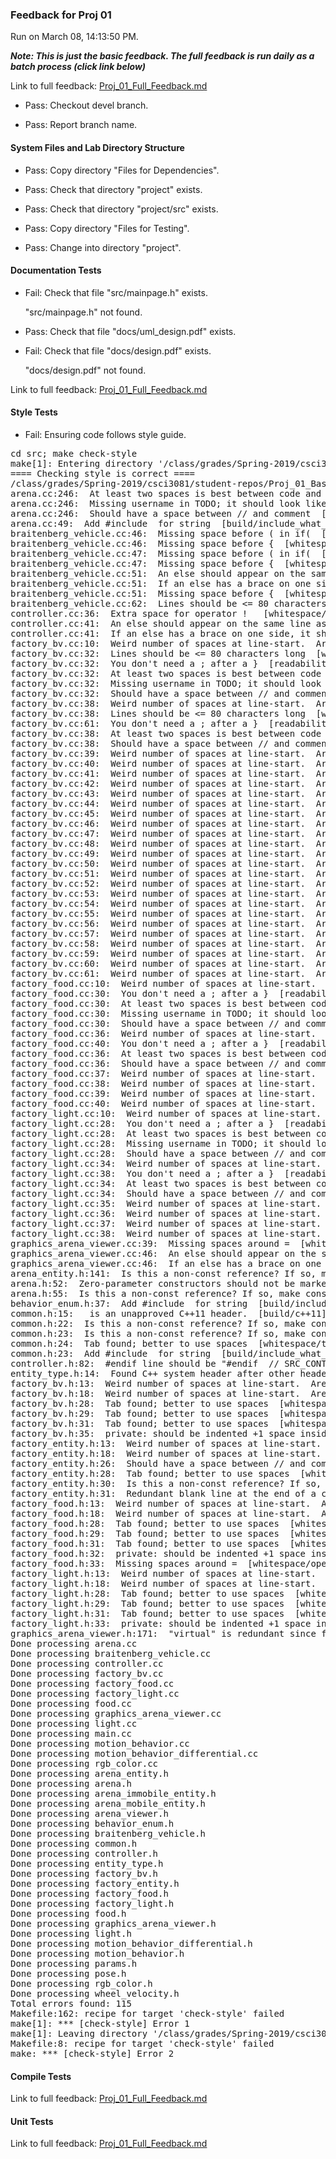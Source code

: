 ### Feedback for Proj 01

Run on March 08, 14:13:50 PM.


***Note: This is just the basic feedback.  The full feedback is run daily as a batch process (click link below)***


Link to full feedback: [Proj_01_Full_Feedback.md](Proj_01_Full_Feedback.md)

+ Pass: Checkout devel branch.



+ Pass: Report branch name.




#### System Files and Lab Directory Structure

+ Pass: Copy directory "Files for Dependencies".



+ Pass: Check that directory "project" exists.

+ Pass: Check that directory "project/src" exists.

+ Pass: Copy directory "Files for Testing".



+ Pass: Change into directory "project".


#### Documentation Tests

+ Fail: Check that file "src/mainpage.h" exists.

     "src/mainpage.h" not found.

+ Pass: Check that file "docs/uml_design.pdf" exists.

+ Fail: Check that file "docs/design.pdf" exists.

     "docs/design.pdf" not found.


Link to full feedback: [Proj_01_Full_Feedback.md](Proj_01_Full_Feedback.md)


#### Style Tests

+ Fail: Ensuring code follows style guide.

<pre>cd src; make check-style
make[1]: Entering directory '/class/grades/Spring-2019/csci3081/student-repos/Proj_01_Basic_Feedback/repo-chant077/project/src'
==== Checking style is correct ====
/class/grades/Spring-2019/csci3081/student-repos/Proj_01_Basic_Feedback/repo-chant077/cpplint/cpplint.py --root=.. *.cc *.h
arena.cc:246:  At least two spaces is best between code and comments  [whitespace/comments] [2]
arena.cc:246:  Missing username in TODO; it should look like "// TODO(my_username): Stuff."  [readability/todo] [2]
arena.cc:246:  Should have a space between // and comment  [whitespace/comments] [4]
arena.cc:49:  Add #include <string> for string  [build/include_what_you_use] [4]
braitenberg_vehicle.cc:46:  Missing space before ( in if(  [whitespace/parens] [5]
braitenberg_vehicle.cc:46:  Missing space before {  [whitespace/braces] [5]
braitenberg_vehicle.cc:47:  Missing space before ( in if(  [whitespace/parens] [5]
braitenberg_vehicle.cc:47:  Missing space before {  [whitespace/braces] [5]
braitenberg_vehicle.cc:51:  An else should appear on the same line as the preceding }  [whitespace/newline] [4]
braitenberg_vehicle.cc:51:  If an else has a brace on one side, it should have it on both  [readability/braces] [5]
braitenberg_vehicle.cc:51:  Missing space before {  [whitespace/braces] [5]
braitenberg_vehicle.cc:62:  Lines should be <= 80 characters long  [whitespace/line_length] [2]
controller.cc:36:  Extra space for operator !   [whitespace/operators] [4]
controller.cc:41:  An else should appear on the same line as the preceding }  [whitespace/newline] [4]
controller.cc:41:  If an else has a brace on one side, it should have it on both  [readability/braces] [5]
factory_bv.cc:10:  Weird number of spaces at line-start.  Are you using a 2-space indent?  [whitespace/indent] [3]
factory_bv.cc:32:  Lines should be <= 80 characters long  [whitespace/line_length] [2]
factory_bv.cc:32:  You don't need a ; after a }  [readability/braces] [4]
factory_bv.cc:32:  At least two spaces is best between code and comments  [whitespace/comments] [2]
factory_bv.cc:32:  Missing username in TODO; it should look like "// TODO(my_username): Stuff."  [readability/todo] [2]
factory_bv.cc:32:  Should have a space between // and comment  [whitespace/comments] [4]
factory_bv.cc:38:  Weird number of spaces at line-start.  Are you using a 2-space indent?  [whitespace/indent] [3]
factory_bv.cc:38:  Lines should be <= 80 characters long  [whitespace/line_length] [2]
factory_bv.cc:61:  You don't need a ; after a }  [readability/braces] [4]
factory_bv.cc:38:  At least two spaces is best between code and comments  [whitespace/comments] [2]
factory_bv.cc:38:  Should have a space between // and comment  [whitespace/comments] [4]
factory_bv.cc:39:  Weird number of spaces at line-start.  Are you using a 2-space indent?  [whitespace/indent] [3]
factory_bv.cc:40:  Weird number of spaces at line-start.  Are you using a 2-space indent?  [whitespace/indent] [3]
factory_bv.cc:41:  Weird number of spaces at line-start.  Are you using a 2-space indent?  [whitespace/indent] [3]
factory_bv.cc:42:  Weird number of spaces at line-start.  Are you using a 2-space indent?  [whitespace/indent] [3]
factory_bv.cc:43:  Weird number of spaces at line-start.  Are you using a 2-space indent?  [whitespace/indent] [3]
factory_bv.cc:44:  Weird number of spaces at line-start.  Are you using a 2-space indent?  [whitespace/indent] [3]
factory_bv.cc:45:  Weird number of spaces at line-start.  Are you using a 2-space indent?  [whitespace/indent] [3]
factory_bv.cc:46:  Weird number of spaces at line-start.  Are you using a 2-space indent?  [whitespace/indent] [3]
factory_bv.cc:47:  Weird number of spaces at line-start.  Are you using a 2-space indent?  [whitespace/indent] [3]
factory_bv.cc:48:  Weird number of spaces at line-start.  Are you using a 2-space indent?  [whitespace/indent] [3]
factory_bv.cc:49:  Weird number of spaces at line-start.  Are you using a 2-space indent?  [whitespace/indent] [3]
factory_bv.cc:50:  Weird number of spaces at line-start.  Are you using a 2-space indent?  [whitespace/indent] [3]
factory_bv.cc:51:  Weird number of spaces at line-start.  Are you using a 2-space indent?  [whitespace/indent] [3]
factory_bv.cc:52:  Weird number of spaces at line-start.  Are you using a 2-space indent?  [whitespace/indent] [3]
factory_bv.cc:53:  Weird number of spaces at line-start.  Are you using a 2-space indent?  [whitespace/indent] [3]
factory_bv.cc:54:  Weird number of spaces at line-start.  Are you using a 2-space indent?  [whitespace/indent] [3]
factory_bv.cc:55:  Weird number of spaces at line-start.  Are you using a 2-space indent?  [whitespace/indent] [3]
factory_bv.cc:56:  Weird number of spaces at line-start.  Are you using a 2-space indent?  [whitespace/indent] [3]
factory_bv.cc:57:  Weird number of spaces at line-start.  Are you using a 2-space indent?  [whitespace/indent] [3]
factory_bv.cc:58:  Weird number of spaces at line-start.  Are you using a 2-space indent?  [whitespace/indent] [3]
factory_bv.cc:59:  Weird number of spaces at line-start.  Are you using a 2-space indent?  [whitespace/indent] [3]
factory_bv.cc:60:  Weird number of spaces at line-start.  Are you using a 2-space indent?  [whitespace/indent] [3]
factory_bv.cc:61:  Weird number of spaces at line-start.  Are you using a 2-space indent?  [whitespace/indent] [3]
factory_food.cc:10:  Weird number of spaces at line-start.  Are you using a 2-space indent?  [whitespace/indent] [3]
factory_food.cc:30:  You don't need a ; after a }  [readability/braces] [4]
factory_food.cc:30:  At least two spaces is best between code and comments  [whitespace/comments] [2]
factory_food.cc:30:  Missing username in TODO; it should look like "// TODO(my_username): Stuff."  [readability/todo] [2]
factory_food.cc:30:  Should have a space between // and comment  [whitespace/comments] [4]
factory_food.cc:36:  Weird number of spaces at line-start.  Are you using a 2-space indent?  [whitespace/indent] [3]
factory_food.cc:40:  You don't need a ; after a }  [readability/braces] [4]
factory_food.cc:36:  At least two spaces is best between code and comments  [whitespace/comments] [2]
factory_food.cc:36:  Should have a space between // and comment  [whitespace/comments] [4]
factory_food.cc:37:  Weird number of spaces at line-start.  Are you using a 2-space indent?  [whitespace/indent] [3]
factory_food.cc:38:  Weird number of spaces at line-start.  Are you using a 2-space indent?  [whitespace/indent] [3]
factory_food.cc:39:  Weird number of spaces at line-start.  Are you using a 2-space indent?  [whitespace/indent] [3]
factory_food.cc:40:  Weird number of spaces at line-start.  Are you using a 2-space indent?  [whitespace/indent] [3]
factory_light.cc:10:  Weird number of spaces at line-start.  Are you using a 2-space indent?  [whitespace/indent] [3]
factory_light.cc:28:  You don't need a ; after a }  [readability/braces] [4]
factory_light.cc:28:  At least two spaces is best between code and comments  [whitespace/comments] [2]
factory_light.cc:28:  Missing username in TODO; it should look like "// TODO(my_username): Stuff."  [readability/todo] [2]
factory_light.cc:28:  Should have a space between // and comment  [whitespace/comments] [4]
factory_light.cc:34:  Weird number of spaces at line-start.  Are you using a 2-space indent?  [whitespace/indent] [3]
factory_light.cc:38:  You don't need a ; after a }  [readability/braces] [4]
factory_light.cc:34:  At least two spaces is best between code and comments  [whitespace/comments] [2]
factory_light.cc:34:  Should have a space between // and comment  [whitespace/comments] [4]
factory_light.cc:35:  Weird number of spaces at line-start.  Are you using a 2-space indent?  [whitespace/indent] [3]
factory_light.cc:36:  Weird number of spaces at line-start.  Are you using a 2-space indent?  [whitespace/indent] [3]
factory_light.cc:37:  Weird number of spaces at line-start.  Are you using a 2-space indent?  [whitespace/indent] [3]
factory_light.cc:38:  Weird number of spaces at line-start.  Are you using a 2-space indent?  [whitespace/indent] [3]
graphics_arena_viewer.cc:39:  Missing spaces around =  [whitespace/operators] [4]
graphics_arena_viewer.cc:46:  An else should appear on the same line as the preceding }  [whitespace/newline] [4]
graphics_arena_viewer.cc:46:  If an else has a brace on one side, it should have it on both  [readability/braces] [5]
arena_entity.h:141:  Is this a non-const reference? If so, make const or use a pointer: json_object& entity_config  [runtime/references] [2]
arena.h:52:  Zero-parameter constructors should not be marked explicit.  [runtime/explicit] [5]
arena.h:55:  Is this a non-const reference? If so, make const or use a pointer: json_object& arena_object  [runtime/references] [2]
behavior_enum.h:37:  Add #include <string> for string  [build/include_what_you_use] [4]
common.h:15:  <chrono> is an unapproved C++11 header.  [build/c++11] [5]
common.h:22:  Is this a non-const reference? If so, make const or use a pointer: json_value& v  [runtime/references] [2]
common.h:23:  Is this a non-const reference? If so, make const or use a pointer: json_value& v  [runtime/references] [2]
common.h:24:  Tab found; better to use spaces  [whitespace/tab] [1]
common.h:23:  Add #include <string> for string  [build/include_what_you_use] [4]
controller.h:82:  #endif line should be "#endif  // SRC_CONTROLLER_H_"  [build/header_guard] [5]
entity_type.h:14:  Found C++ system header after other header. Should be: entity_type.h, c system, c++ system, other.  [build/include_order] [4]
factory_bv.h:13:  Weird number of spaces at line-start.  Are you using a 2-space indent?  [whitespace/indent] [3]
factory_bv.h:18:  Weird number of spaces at line-start.  Are you using a 2-space indent?  [whitespace/indent] [3]
factory_bv.h:28:  Tab found; better to use spaces  [whitespace/tab] [1]
factory_bv.h:29:  Tab found; better to use spaces  [whitespace/tab] [1]
factory_bv.h:31:  Tab found; better to use spaces  [whitespace/tab] [1]
factory_bv.h:35:  private: should be indented +1 space inside class factoryBraitenberg  [whitespace/indent] [3]
factory_entity.h:13:  Weird number of spaces at line-start.  Are you using a 2-space indent?  [whitespace/indent] [3]
factory_entity.h:18:  Weird number of spaces at line-start.  Are you using a 2-space indent?  [whitespace/indent] [3]
factory_entity.h:26:  Should have a space between // and comment  [whitespace/comments] [4]
factory_entity.h:28:  Tab found; better to use spaces  [whitespace/tab] [1]
factory_entity.h:30:  Is this a non-const reference? If so, make const or use a pointer: json_object& config  [runtime/references] [2]
factory_entity.h:31:  Redundant blank line at the end of a code block should be deleted.  [whitespace/blank_line] [3]
factory_food.h:13:  Weird number of spaces at line-start.  Are you using a 2-space indent?  [whitespace/indent] [3]
factory_food.h:18:  Weird number of spaces at line-start.  Are you using a 2-space indent?  [whitespace/indent] [3]
factory_food.h:28:  Tab found; better to use spaces  [whitespace/tab] [1]
factory_food.h:29:  Tab found; better to use spaces  [whitespace/tab] [1]
factory_food.h:31:  Tab found; better to use spaces  [whitespace/tab] [1]
factory_food.h:32:  private: should be indented +1 space inside class factoryFood  [whitespace/indent] [3]
factory_food.h:33:  Missing spaces around =  [whitespace/operators] [4]
factory_light.h:13:  Weird number of spaces at line-start.  Are you using a 2-space indent?  [whitespace/indent] [3]
factory_light.h:18:  Weird number of spaces at line-start.  Are you using a 2-space indent?  [whitespace/indent] [3]
factory_light.h:28:  Tab found; better to use spaces  [whitespace/tab] [1]
factory_light.h:29:  Tab found; better to use spaces  [whitespace/tab] [1]
factory_light.h:31:  Tab found; better to use spaces  [whitespace/tab] [1]
factory_light.h:33:  private: should be indented +1 space inside class factoryLight  [whitespace/indent] [3]
graphics_arena_viewer.h:171:  "virtual" is redundant since function is already declared as "override"  [readability/inheritance] [4]
Done processing arena.cc
Done processing braitenberg_vehicle.cc
Done processing controller.cc
Done processing factory_bv.cc
Done processing factory_food.cc
Done processing factory_light.cc
Done processing food.cc
Done processing graphics_arena_viewer.cc
Done processing light.cc
Done processing main.cc
Done processing motion_behavior.cc
Done processing motion_behavior_differential.cc
Done processing rgb_color.cc
Done processing arena_entity.h
Done processing arena.h
Done processing arena_immobile_entity.h
Done processing arena_mobile_entity.h
Done processing arena_viewer.h
Done processing behavior_enum.h
Done processing braitenberg_vehicle.h
Done processing common.h
Done processing controller.h
Done processing entity_type.h
Done processing factory_bv.h
Done processing factory_entity.h
Done processing factory_food.h
Done processing factory_light.h
Done processing food.h
Done processing graphics_arena_viewer.h
Done processing light.h
Done processing motion_behavior_differential.h
Done processing motion_behavior.h
Done processing params.h
Done processing pose.h
Done processing rgb_color.h
Done processing wheel_velocity.h
Total errors found: 115
Makefile:162: recipe for target 'check-style' failed
make[1]: *** [check-style] Error 1
make[1]: Leaving directory '/class/grades/Spring-2019/csci3081/student-repos/Proj_01_Basic_Feedback/repo-chant077/project/src'
Makefile:8: recipe for target 'check-style' failed
make: *** [check-style] Error 2
</pre>




#### Compile Tests


Link to full feedback: [Proj_01_Full_Feedback.md](Proj_01_Full_Feedback.md)


#### Unit Tests


Link to full feedback: [Proj_01_Full_Feedback.md](Proj_01_Full_Feedback.md)

